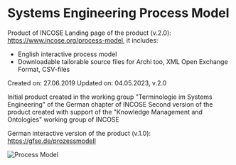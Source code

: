 # Systems Engineering Process Model
Product of INCOSE
Landing page of the product (v.2.0): https://www.incose.org/process-model, it includes:
- English interactive process model
- Downloadable tailorable source files for Archi too, XML Open Exchange Format, CSV-files

Created on: 27.06.2019
Updated on: 04.05.2023, v.2.0

Initial product created in the working group "Terminologie im Systems Engineering" of the German chapter of INCOSE
Second version of the product created with support of the "Knowledge Management and Ontologies" working group of INCOSE

German interactive version of the product (v.1.0): https://gfse.de/prozessmodell

![Process Model](https://alef1986.github.io/Systems-Engineering-Process-Model/Huge_BlackBackground_Texts.png) 
